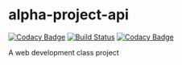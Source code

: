 # alpha-project-api

[![Codacy Badge](https://api.codacy.com/project/badge/Grade/9bfac2ff11c0426cb711c27d671a4eb4)](https://app.codacy.com/app/gerson.junior/alpha-project-api?utm_source=github.com&utm_medium=referral&utm_content=GersonSales/alpha-project-api&utm_campaign=Badge_Grade_Dashboard)
[![Build Status](https://travis-ci.org/GersonSales/alpha-project-api.svg?branch=master)](https://travis-ci.org/GersonSales/alpha-project-api)
[![Codacy Badge](https://api.codacy.com/project/badge/Coverage/f8e18b2f7bec4828b19f4cec18a0c7d6)](https://www.codacy.com/app/gerson.junior/alpha-project-api?utm_source=github.com&utm_medium=referral&utm_content=GersonSales/alpha-project-api&utm_campaign=Badge_Coverage)

A web development class project
